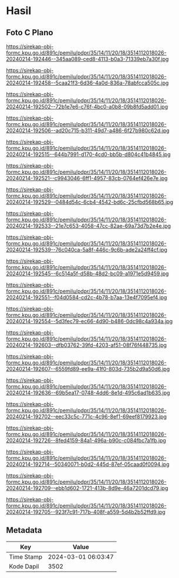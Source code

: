 # Hasil

## Foto C Plano

https://sirekap-obj-formc.kpu.go.id/891c/pemilu/pdpr/35/14/11/20/18/3514112018026-20240214-192446--345aa089-ced8-4113-b0a3-71339eb7a30f.jpg

https://sirekap-obj-formc.kpu.go.id/891c/pemilu/pdpr/35/14/11/20/18/3514112018026-20240214-192458--5caa21f3-6d36-4a0d-836a-78abfcca505c.jpg

https://sirekap-obj-formc.kpu.go.id/891c/pemilu/pdpr/35/14/11/20/18/3514112018026-20240214-192502--72b1e7e6-c76f-4bc0-a0b8-09b8fd5add01.jpg

https://sirekap-obj-formc.kpu.go.id/891c/pemilu/pdpr/35/14/11/20/18/3514112018026-20240214-192506--ad20c715-b311-49d7-a486-6f27b980c62d.jpg

https://sirekap-obj-formc.kpu.go.id/891c/pemilu/pdpr/35/14/11/20/18/3514112018026-20240214-192515--644b7991-d170-4cd0-bb5b-d804c41b4845.jpg

https://sirekap-obj-formc.kpu.go.id/891c/pemilu/pdpr/35/14/11/20/18/3514112018026-20240214-192521--c9943046-6ff1-4957-83cb-0764ef426e7e.jpg

https://sirekap-obj-formc.kpu.go.id/891c/pemilu/pdpr/35/14/11/20/18/3514112018026-20240214-192529--0484d54c-6cb4-4542-bd6c-25cfbd568b65.jpg

https://sirekap-obj-formc.kpu.go.id/891c/pemilu/pdpr/35/14/11/20/18/3514112018026-20240214-192533--21e7c653-4058-47cc-82ae-69a73d7b2e4e.jpg

https://sirekap-obj-formc.kpu.go.id/891c/pemilu/pdpr/35/14/11/20/18/3514112018026-20240214-192539--76c040ca-5a8f-446c-9c6b-ade2a24ff4cf.jpg

https://sirekap-obj-formc.kpu.go.id/891c/pemilu/pdpr/35/14/11/20/18/3514112018026-20240214-192545--6c514a5f-d58b-48d2-bc09-a1971e5d9459.jpg

https://sirekap-obj-formc.kpu.go.id/891c/pemilu/pdpr/35/14/11/20/18/3514112018026-20240214-192551--f04d0584-cd2c-4b78-b7aa-13e4f7095ef4.jpg

https://sirekap-obj-formc.kpu.go.id/891c/pemilu/pdpr/35/14/11/20/18/3514112018026-20240214-192554--5d3fec79-ec66-4d90-b486-0dc98c4a934a.jpg

https://sirekap-obj-formc.kpu.go.id/891c/pemilu/pdpr/35/14/11/20/18/3514112018026-20240214-192603--dfb03762-39fd-4203-af51-08f76f448735.jpg

https://sirekap-obj-formc.kpu.go.id/891c/pemilu/pdpr/35/14/11/20/18/3514112018026-20240214-192607--6559fd89-ee9a-41f0-803d-735b2d9a50d6.jpg

https://sirekap-obj-formc.kpu.go.id/891c/pemilu/pdpr/35/14/11/20/18/3514112018026-20240214-192636--69b5ea17-0748-4dd6-8e1d-495c6ad1b635.jpg

https://sirekap-obj-formc.kpu.go.id/891c/pemilu/pdpr/35/14/11/20/18/3514112018026-20240214-192702--eec33c5c-771c-4c96-8ef1-69eef8179923.jpg

https://sirekap-obj-formc.kpu.go.id/891c/pemilu/pdpr/35/14/11/20/18/3514112018026-20240214-192726--8fed4159-84a1-496a-b90c-c084fbc7a1fb.jpg

https://sirekap-obj-formc.kpu.go.id/891c/pemilu/pdpr/35/14/11/20/18/3514112018026-20240214-192714--50340071-b0d2-445d-87ef-05caad0f0094.jpg

https://sirekap-obj-formc.kpu.go.id/891c/pemilu/pdpr/35/14/11/20/18/3514112018026-20240214-192709--ebb1d602-1721-413b-8d9e-46a7201dcd79.jpg

https://sirekap-obj-formc.kpu.go.id/891c/pemilu/pdpr/35/14/11/20/18/3514112018026-20240214-192705--923f7c91-717b-408f-a559-5d4b2b52ffd9.jpg


## Metadata

| Key        | Value               |
| ---------- | ------------------- |
| Time Stamp | 2024-03-01 06:03:47 |
| Kode Dapil | 3502                |



